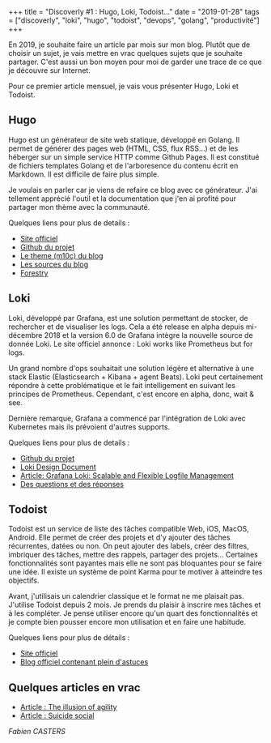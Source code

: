 +++
title = "Discoverly #1 : Hugo, Loki, Todoist..."
date = "2019-01-28"
tags = ["discoverly", "loki", "hugo", "todoist", "devops", "golang", "productivité"]
+++

En 2019, je souhaite faire un article par mois sur mon blog.
Plutôt que de choisir un sujet, je vais mettre en vrac quelques sujets que je souhaite partager.
C'est aussi un bon moyen pour moi de garder une trace de ce que je découvre sur Internet.

Pour ce premier article mensuel, je vais vous présenter Hugo, Loki et Todoist.

## Hugo

Hugo est un générateur de site web statique, développé en Golang.
Il permet de générer des pages web (HTML, CSS, flux RSS...) et de les héberger sur un simple service HTTP comme Github Pages.
Il est constitué de fichiers templates Golang et de l'arboresence du contenu écrit en Markdown.
Il est difficile de faire plus simple.

Je voulais en parler car je viens de refaire ce blog avec ce générateur.
J'ai tellement apprécié l'outil et la documentation que j'en ai profité pour partager mon thème avec la communauté.

Quelques liens pour plus de details :

- [Site officiel](https://gohugo.io)
- [Github du projet](https://github.com/gohugoio/hugo)
- [Le theme (m10c) du blog](https://themes.gohugo.io/hugo-theme-m10c/)
- [Les sources du blog](https://github.com/vaga/hugo-theme-m10c)
- [Forestry](https://forestry.io/)

## Loki

Loki, développé par Grafana, est une solution permettant de stocker, de rechercher et de visualiser les logs.
Cela a été release en alpha depuis mi-décembre 2018 et la version 6.0 de Grafana intègre la nouvelle source de donnée Loki.
Le site officiel annonce : Loki works like Prometheus but for logs.

Un grand nombre d'ops souhaitait une solution légère et alternative à une stack Elastic (Elasticsearch + Kibana + agent Beats).
Loki peut certainement répondre à cette problématique et le fait intelligement en suivant les principes de Prometheus.
Cependant, c'est encore en alpha, donc, wait & see.

Dernière remarque, Grafana a commencé par l'intégration de Loki avec Kubernetes mais ils prévoient d'autres supports.

Quelques liens pour plus de details :

- [Github du projet](https://github.com/grafana/loki)
- [Loki Design Document](https://docs.google.com/document/d/11tjK_lvp1-SVsFZjgOTr1vV3-q6vBAsZYIQ5ZeYBkyM/view)
- [Article: Grafana Loki: Scalable and Flexible Logfile Management](https://www.inovex.de/blog/grafana-loki/)
- [Des questions et des réponses](https://news.ycombinator.com/item?id=18668938)


## Todoist

Todoist est un service de liste des tâches compatible Web, iOS, MacOS, Android.
Elle permet de créer des projets et d'y ajouter des tâches récurrentes, datées ou non.
On peut ajouter des labels, créer des filtres, imbriquer des tâches, mettre des rappels, partager des projets...
Certaines fonctionnalités sont payantes mais elle ne sont pas bloquantes pour se faire une idée.
Il existe un système de point Karma pour te motiver à atteindre tes objectifs.

Avant, j'utilisais un calendrier classique et le format ne me plaisait pas.
J'utilise Todoist depuis 2 mois.
Je prends du plaisir à inscrire mes tâches et à les compléter.
Je pense utiliser encore qu'un quart des fonctionnalités et je compte bien pousser encore mon utilisation et en faire une habitude.

Quelques liens pour plus de détails :

- [Site officiel](https://todoist.com)
- [Blog officiel contenant plein d'astuces](https://doist.com/blog/)


## Quelques articles en vrac

- [Article : The illusion of agility](https://guntherverheyen.com/2019/01/07/the-illusion-of-agility-what-most-agile-transformations-end-up-delivering/)
- [Article : Suicide social](https://page42.org/suicide-social/)

*Fabien CASTERS*
